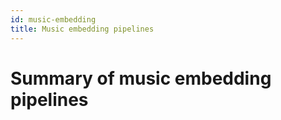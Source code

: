 ```yaml
---
id: music-embedding
title: Music embedding pipelines
---
```


# Summary of music embedding pipelines